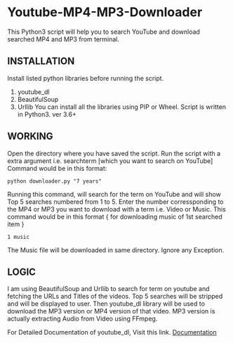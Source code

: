# Youtube-MP4-MP3-Downloader
This Python3 script will help you to search YouTube and download searched MP4 and MP3 from terminal.

## INSTALLATION
Install listed python libraries before running the script.
1. youtube_dl
2. BeautifulSoup
3. Urllib
You can install all the libraries using PIP or Wheel.
Script is written in Python3. ver 3.6+

## WORKING
Open the directory where you have saved the script. Run the script with a extra argument i.e. searchterm [which you want to search on YouTube]
Command would be in this format:

```console 
python downloader.py "7 years"
```

Running this command, will search for the term on YouTube and will show Top 5 searches numbered from 1 to 5.
Enter the number corressponding to the MP4 or MP3 you want to download with a term i.e. Video or Music.
This command would be in this format { for downloading music of 1st searched item }

```console
1 music
```

The Music file will be downloaded in same directory. Ignore any Exception.

## LOGIC 
I am using BeautifulSoup and Urllib to search for term on youtube and fetching the URLs and Titles of the videos. Top 5 searches will be stripped and will be displayed to user. 
Then youtube_dl library will be used to download the MP3 version or MP4 version of that video. MP3 version is actually extracting Audio from Video using FFmpeg.

For Detailed Documentation of youtube_dl, Visit this link. [Documentation](https://github.com/rg3/youtube-dl/blob/master/README.md#embedding-youtube-dl)
